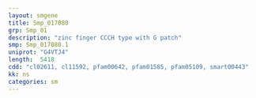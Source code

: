 ```yaml
---
layout: smgene
title: Smp_017080
grp: Smp_01
description: "zinc finger CCCH type with G patch"
smp: Smp_017080.1
uniprot: "G4VTJ4"
length:  5418
cdd: "cl02611, cl11592, pfam00642, pfam01585, pfam05109, smart00443"
kk: ns
categories: sm
---
```

